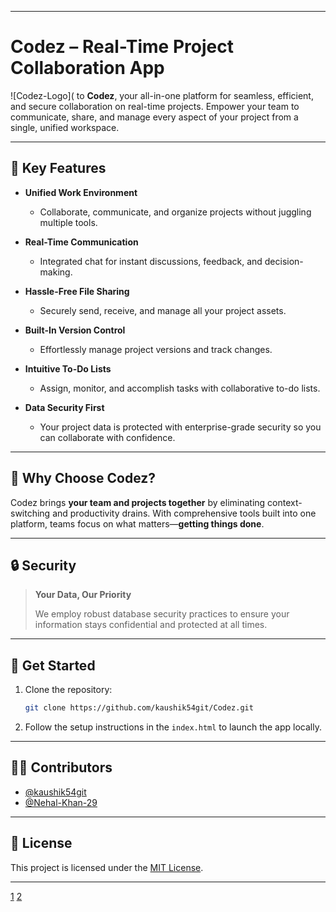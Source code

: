 ***

# Codez – Real-Time Project Collaboration App

![Codez-Logo]( to **Codez**, your all-in-one platform for seamless, efficient, and secure collaboration on real-time projects. Empower your team to communicate, share, and manage every aspect of your project from a single, unified workspace.

***

## 🚀 Key Features

- **Unified Work Environment**
  - Collaborate, communicate, and organize projects without juggling multiple tools.
  
- **Real-Time Communication**
  - Integrated chat for instant discussions, feedback, and decision-making.
  
- **Hassle-Free File Sharing**
  - Securely send, receive, and manage all your project assets.
  
- **Built-In Version Control**
  - Effortlessly manage project versions and track changes.
  
- **Intuitive To-Do Lists**
  - Assign, monitor, and accomplish tasks with collaborative to-do lists.

- **Data Security First**
  - Your project data is protected with enterprise-grade security so you can collaborate with confidence.

***

## 📝 Why Choose Codez?

Codez brings **your team and projects together** by eliminating context-switching and productivity drains. With comprehensive tools built into one platform, teams focus on what matters—**getting things done**.

***

## 🔒 Security

> **Your Data, Our Priority**
>  
> We employ robust database security practices to ensure your information stays confidential and protected at all times.

***

## 🤝 Get Started

1. Clone the repository:  
   ```bash
   git clone https://github.com/kaushik54git/Codez.git
   ```
2. Follow the setup instructions in the `index.html` to launch the app locally.

***

## 🧑‍💻 Contributors

- [@kaushik54git](https://github.com/kaushik54git)
- [@Nehal-Khan-29](https://github.com/Nehal-Khan-29)

***

## 📄 License

This project is licensed under the [MIT License](./LICENSE).

***

[1](https://github.com/kaushik54git/Codez)
[2](https://github.com/kaushik54git/Codez/raw/refs/heads/main/README.md)
